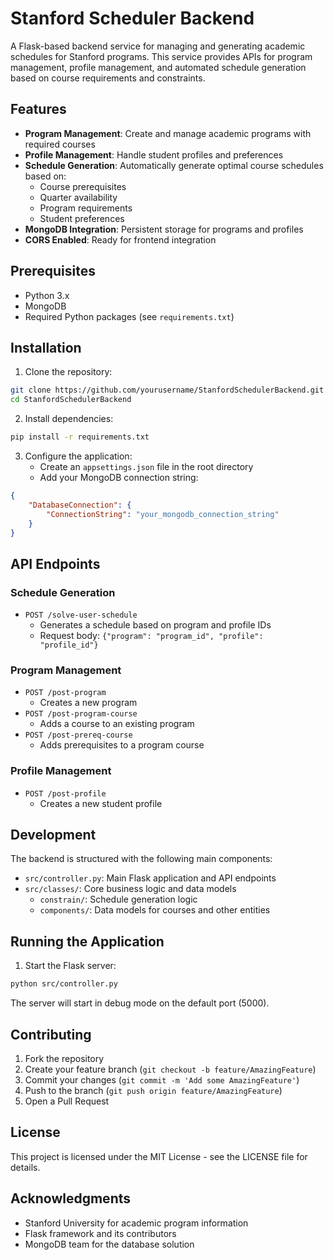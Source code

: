 # Stanford Scheduler Backend

A Flask-based backend service for managing and generating academic schedules for Stanford programs. This service provides APIs for program management, profile management, and automated schedule generation based on course requirements and constraints.

## Features

- **Program Management**: Create and manage academic programs with required courses
- **Profile Management**: Handle student profiles and preferences
- **Schedule Generation**: Automatically generate optimal course schedules based on:
  - Course prerequisites
  - Quarter availability
  - Program requirements
  - Student preferences
- **MongoDB Integration**: Persistent storage for programs and profiles
- **CORS Enabled**: Ready for frontend integration

## Prerequisites

- Python 3.x
- MongoDB
- Required Python packages (see `requirements.txt`)

## Installation

1. Clone the repository:
```bash
git clone https://github.com/yourusername/StanfordSchedulerBackend.git
cd StanfordSchedulerBackend
```

2. Install dependencies:
```bash
pip install -r requirements.txt
```

3. Configure the application:
   - Create an `appsettings.json` file in the root directory
   - Add your MongoDB connection string:
```json
{
    "DatabaseConnection": {
        "ConnectionString": "your_mongodb_connection_string"
    }
}
```

## API Endpoints

### Schedule Generation
- `POST /solve-user-schedule`
  - Generates a schedule based on program and profile IDs
  - Request body: `{"program": "program_id", "profile": "profile_id"}`

### Program Management
- `POST /post-program`
  - Creates a new program
- `POST /post-program-course`
  - Adds a course to an existing program
- `POST /post-prereq-course`
  - Adds prerequisites to a program course

### Profile Management
- `POST /post-profile`
  - Creates a new student profile

## Development

The backend is structured with the following main components:
- `src/controller.py`: Main Flask application and API endpoints
- `src/classes/`: Core business logic and data models
  - `constrain/`: Schedule generation logic
  - `components/`: Data models for courses and other entities

## Running the Application

1. Start the Flask server:
```bash
python src/controller.py
```

The server will start in debug mode on the default port (5000).

## Contributing

1. Fork the repository
2. Create your feature branch (`git checkout -b feature/AmazingFeature`)
3. Commit your changes (`git commit -m 'Add some AmazingFeature'`)
4. Push to the branch (`git push origin feature/AmazingFeature`)
5. Open a Pull Request

## License

This project is licensed under the MIT License - see the LICENSE file for details.

## Acknowledgments

- Stanford University for academic program information
- Flask framework and its contributors
- MongoDB team for the database solution
